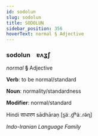```yaml
---
id: sodolun
slug: sodolun
title: SODOLUN
sidebar_position: 356
hoverText: normal § Adjective
---
```


### sodolun&emsp;<span kind="abugida">ɐʌʓ̃ʃ</span>

*normal* **§** Adjective

**Verb**: to be normal/standard

**Noun**: normality/standardness

**Modifier**: normal/standard

Hindi साधारण sādhāraṇ [s̪äː.d̪ʱäː.ɾə̃ɳ]

*Indo-Iranian Language Family*